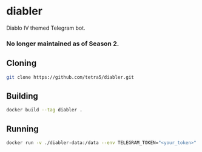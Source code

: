 # diabler
Diablo IV themed Telegram bot.
### No longer maintained as of Season 2.

## Cloning
```sh
git clone https://github.com/tetra5/diabler.git
```

## Building
```sh
docker build --tag diabler .
```

## Running
```sh
docker run -v ./diabler-data:/data --env TELEGRAM_TOKEN="<your_token>" -d --name diabler diabler
```
